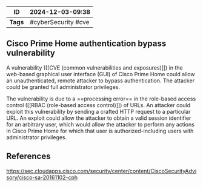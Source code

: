 
| ID       | 2024-12-03-09:38    |
| -------- | ------------------- |
| **Tags** | #cyberSecurity #cve |
## Cisco Prime Home authentication bypass vulnerability

A vulnerability ([[CVE (common vulnerabilities and exposures)]]) in the web-based graphical user interface (GUI) of Cisco Prime Home could allow an unauthenticated, remote attacker to bypass authentication. The attacker could be granted full administrator privileges.

The vulnerability is due to a ==processing error== in the role-based access control ([[RBAC (role-based access control)]]) of URLs. An attacker could exploit this vulnerability by sending a crafted HTTP request to a particular URL. An exploit could allow the attacker to obtain a valid session identifier for an arbitrary user, which would allow the attacker to perform any actions in Cisco Prime Home for which that user is authorized-including users with administrator privileges.
## References

https://sec.cloudapps.cisco.com/security/center/content/CiscoSecurityAdvisory/cisco-sa-20161102-cph